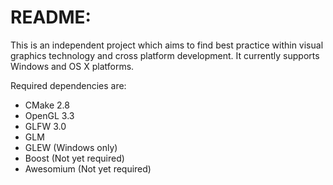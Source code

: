 README:
=======

This is an independent project which aims to find best practice within visual graphics technology and cross platform development. It currently supports Windows and OS X platforms.

Required dependencies are:

* CMake 2.8
* OpenGL 3.3
* GLFW 3.0
* GLM
* GLEW (Windows only)
* Boost (Not yet required)
* Awesomium (Not yet required)